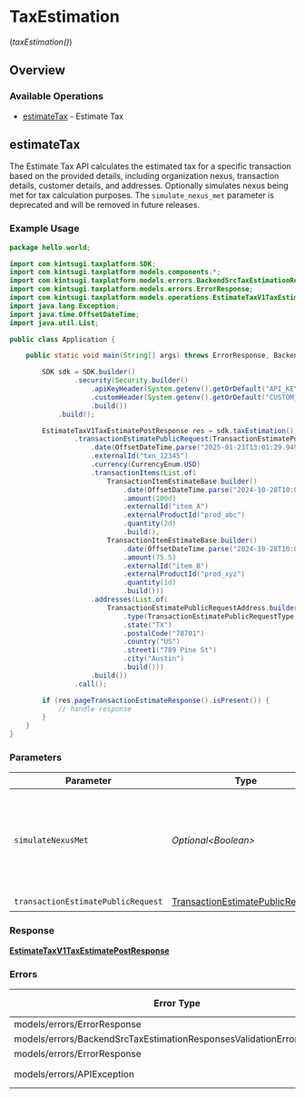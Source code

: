 # TaxEstimation
(*taxEstimation()*)

## Overview

### Available Operations

* [estimateTax](#estimatetax) - Estimate Tax

## estimateTax

The Estimate Tax API calculates the estimated tax for a specific
    transaction based on the provided details, including organization nexus,
    transaction details, customer details, and addresses. Optionally simulates nexus being met for tax calculation purposes. The `simulate_nexus_met` parameter is deprecated and will be removed in future releases.

### Example Usage

<!-- UsageSnippet language="java" operationID="estimate_tax_v1_tax_estimate_post" method="post" path="/v1/tax/estimate" -->
```java
package hello.world;

import com.kintsugi.taxplatform.SDK;
import com.kintsugi.taxplatform.models.components.*;
import com.kintsugi.taxplatform.models.errors.BackendSrcTaxEstimationResponsesValidationErrorResponse;
import com.kintsugi.taxplatform.models.errors.ErrorResponse;
import com.kintsugi.taxplatform.models.operations.EstimateTaxV1TaxEstimatePostResponse;
import java.lang.Exception;
import java.time.OffsetDateTime;
import java.util.List;

public class Application {

    public static void main(String[] args) throws ErrorResponse, BackendSrcTaxEstimationResponsesValidationErrorResponse, ErrorResponse, Exception {

        SDK sdk = SDK.builder()
                .security(Security.builder()
                    .apiKeyHeader(System.getenv().getOrDefault("API_KEY_HEADER", ""))
                    .customHeader(System.getenv().getOrDefault("CUSTOM_HEADER", ""))
                    .build())
            .build();

        EstimateTaxV1TaxEstimatePostResponse res = sdk.taxEstimation().estimateTax()
                .transactionEstimatePublicRequest(TransactionEstimatePublicRequest.builder()
                    .date(OffsetDateTime.parse("2025-01-23T13:01:29.949Z"))
                    .externalId("txn_12345")
                    .currency(CurrencyEnum.USD)
                    .transactionItems(List.of(
                        TransactionItemEstimateBase.builder()
                            .date(OffsetDateTime.parse("2024-10-28T10:00:00Z"))
                            .amount(100d)
                            .externalId("item_A")
                            .externalProductId("prod_abc")
                            .quantity(2d)
                            .build(),
                        TransactionItemEstimateBase.builder()
                            .date(OffsetDateTime.parse("2024-10-28T10:00:00Z"))
                            .amount(75.5)
                            .externalId("item_B")
                            .externalProductId("prod_xyz")
                            .quantity(1d)
                            .build()))
                    .addresses(List.of(
                        TransactionEstimatePublicRequestAddress.builder()
                            .type(TransactionEstimatePublicRequestType.SHIP_TO)
                            .state("TX")
                            .postalCode("78701")
                            .country("US")
                            .street1("789 Pine St")
                            .city("Austin")
                            .build()))
                    .build())
                .call();

        if (res.pageTransactionEstimateResponse().isPresent()) {
            // handle response
        }
    }
}
```

### Parameters

| Parameter                                                                                                                                                                                                | Type                                                                                                                                                                                                     | Required                                                                                                                                                                                                 | Description                                                                                                                                                                                              |
| -------------------------------------------------------------------------------------------------------------------------------------------------------------------------------------------------------- | -------------------------------------------------------------------------------------------------------------------------------------------------------------------------------------------------------- | -------------------------------------------------------------------------------------------------------------------------------------------------------------------------------------------------------- | -------------------------------------------------------------------------------------------------------------------------------------------------------------------------------------------------------- |
| `simulateNexusMet`                                                                                                                                                                                       | *Optional\<Boolean>*                                                                                                                                                                                     | :heavy_minus_sign:                                                                                                                                                                                       | : warning: ** DEPRECATED **: This will be removed in a future release, please migrate away from it as soon as possible.<br/><br/>**Deprecated:** Use `simulate_active_registration` in the request body instead. |
| `transactionEstimatePublicRequest`                                                                                                                                                                       | [TransactionEstimatePublicRequest](../../models/components/TransactionEstimatePublicRequest.md)                                                                                                          | :heavy_check_mark:                                                                                                                                                                                       | N/A                                                                                                                                                                                                      |

### Response

**[EstimateTaxV1TaxEstimatePostResponse](../../models/operations/EstimateTaxV1TaxEstimatePostResponse.md)**

### Errors

| Error Type                                                            | Status Code                                                           | Content Type                                                          |
| --------------------------------------------------------------------- | --------------------------------------------------------------------- | --------------------------------------------------------------------- |
| models/errors/ErrorResponse                                           | 401                                                                   | application/json                                                      |
| models/errors/BackendSrcTaxEstimationResponsesValidationErrorResponse | 422                                                                   | application/json                                                      |
| models/errors/ErrorResponse                                           | 500                                                                   | application/json                                                      |
| models/errors/APIException                                            | 4XX, 5XX                                                              | \*/\*                                                                 |